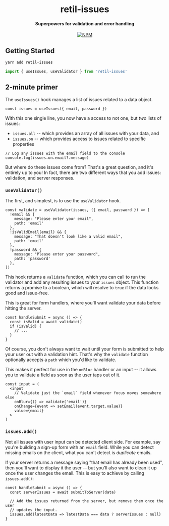 <h1 align="center">
  retil-issues
</h1>

<h4 align="center">
  Superpowers for validation and error handling
</h4>

<p align="center">
  <a href="https://www.npmjs.com/package/retil-issues"><img alt="NPM" src="https://img.shields.io/npm/v/retil-issues.svg"></a>
</p>


## Getting Started

```bash
yarn add retil-issues
```

```jsx
import { useIssues, useValidator } from 'retil-issues'
```


## 2-minute primer

The `useIssues()` hook manages a list of issues related to a data object.

```tsx
const issues = useIssues({ email, password })
```

With this one single line, you now have a access to not one, but *two* lists of issues: 

- `issues.all` -- which provides an array of all issues with your data, and
- `issues.on` -- which provides access to issues related to specific properties

```tsx
// Log any issues with the email field to the console
console.log(issues.on.email?.message)
```

But where do these issues come from? That's a great question, and it's entirely up to you! In fact, there are two different ways that you add issues: validation, and server responses.


### `useValidator()`

The first, and simplest, is to use the `useValidator` hook.

```tsx
const validate = useValidator(issues, ({ email, password }) => [
  !email && {
    message: "Please enter your email",
    path: 'email'
  },
  !isValidEmail(email) && {
    message: "That doesn't look like a valid email",
    path: 'email'
  },
  !password && {
    message: "Please enter your password",
    path: 'password'
  },
])
```

This hook returns a `validate` function, which you can call to run the validator and add any resulting issues to your `issues` object. This function returns a promise to a boolean, which will resolve to `true` if the data looks good and issue-free.

This is great for form handlers, where you'll want validate your data before hitting the server.

```tsx
const handleSubmit = async () => {
  const isValid = await validate()
  if (isValid) {
    // ...
  }
}
```

Of course, you don't always want to wait until your form is submitted to help your user out with a validation hint. That's why the `validate` function optionally accepts a `path` which you'd like to validate.

This makes it perfect for use in the `onBlur` handler or an input -- it allows you to validate a field as soon as the user taps out of it.

```tsx
const input = (
  <input
    // Validate just the `email` field whenever focus moves somewhere else
    onBlur={() => validate('email')}
    onChange={event => setEmail(event.target.value)}
    value={email}
  >
)
```

### `issues.add()`

Not all issues with user input can be detected client side. For example, say you're building a sign-up form with an `email` field. While you can detect missing emails on the client, what you can't detect is *duplicate* emails.

If your server returns a message saying "that email has already been used", then you'll want to display it the user -- but you'll also want to clean it up once the user changes the email. This is easy to achieve by calling `issues.add()`:

```tsx
const handleSubmit = async () => {
  const serverIssues = await submitToServer(data)

  // Add the issues returned from the server, but remove them once the user
  // updates the input.
  issues.add(latestData => latestData === data ? serverIssues : null)
}
```
